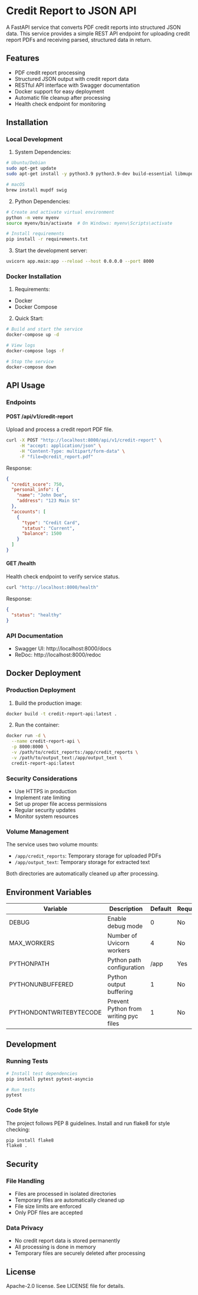 # Credit Report to JSON API

A FastAPI service that converts PDF credit reports into structured JSON data. This service provides a simple REST API endpoint for uploading credit report PDFs and receiving parsed, structured data in return.

## Features

- PDF credit report processing
- Structured JSON output with credit report data
- RESTful API interface with Swagger documentation
- Docker support for easy deployment
- Automatic file cleanup after processing
- Health check endpoint for monitoring

## Installation

### Local Development

1. System Dependencies:

```bash
# Ubuntu/Debian
sudo apt-get update
sudo apt-get install -y python3.9 python3.9-dev build-essential libmupdf-dev swig

# macOS
brew install mupdf swig
```

2. Python Dependencies:

```bash
# Create and activate virtual environment
python -m venv myenv
source myenv/bin/activate  # On Windows: myenv\Scripts\activate

# Install requirements
pip install -r requirements.txt
```

3. Start the development server:

```bash
uvicorn app.main:app --reload --host 0.0.0.0 --port 8000
```

### Docker Installation

1. Requirements:

- Docker
- Docker Compose

2. Quick Start:

```bash
# Build and start the service
docker-compose up -d

# View logs
docker-compose logs -f

# Stop the service
docker-compose down
```

## API Usage

### Endpoints

#### POST /api/v1/credit-report

Upload and process a credit report PDF file.

```bash
curl -X POST "http://localhost:8000/api/v1/credit-report" \
     -H "accept: application/json" \
     -H "Content-Type: multipart/form-data" \
     -F "file=@credit_report.pdf"
```

Response:

```json
{
  "credit_score": 750,
  "personal_info": {
    "name": "John Doe",
    "address": "123 Main St"
  },
  "accounts": [
    {
      "type": "Credit Card",
      "status": "Current",
      "balance": 1500
    }
  ]
}
```

#### GET /health

Health check endpoint to verify service status.

```bash
curl "http://localhost:8000/health"
```

Response:

```json
{
  "status": "healthy"
}
```

### API Documentation

- Swagger UI: http://localhost:8000/docs
- ReDoc: http://localhost:8000/redoc

## Docker Deployment

### Production Deployment

1. Build the production image:

```bash
docker build -t credit-report-api:latest .
```

2. Run the container:

```bash
docker run -d \
  --name credit-report-api \
  -p 8000:8000 \
  -v /path/to/credit_reports:/app/credit_reports \
  -v /path/to/output_text:/app/output_text \
  credit-report-api:latest
```

### Security Considerations

- Use HTTPS in production
- Implement rate limiting
- Set up proper file access permissions
- Regular security updates
- Monitor system resources

### Volume Management

The service uses two volume mounts:

- `/app/credit_reports`: Temporary storage for uploaded PDFs
- `/app/output_text`: Temporary storage for extracted text

Both directories are automatically cleaned up after processing.

## Environment Variables

| Variable | Description | Default | Required |
|----------|-------------|---------|-----------|
| DEBUG | Enable debug mode | 0 | No |
| MAX_WORKERS | Number of Uvicorn workers | 4 | No |
| PYTHONPATH | Python path configuration | /app | Yes |
| PYTHONUNBUFFERED | Python output buffering | 1 | No |
| PYTHONDONTWRITEBYTECODE | Prevent Python from writing pyc files | 1 | No |

## Development

### Running Tests

```bash
# Install test dependencies
pip install pytest pytest-asyncio

# Run tests
pytest
```

### Code Style

The project follows PEP 8 guidelines. Install and run flake8 for style checking:

```bash
pip install flake8
flake8 .
```

## Security

### File Handling

- Files are processed in isolated directories
- Temporary files are automatically cleaned up
- File size limits are enforced
- Only PDF files are accepted

### Data Privacy

- No credit report data is stored permanently
- All processing is done in memory
- Temporary files are securely deleted after processing

## License

Apache-2.0 license. See LICENSE file for details.
